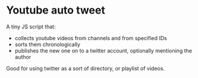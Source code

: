 # Youtube auto tweet

A tiny JS script that:
- collects youtube videos from channels and from specified IDs
- sorts them chronologically
- publishes the new one on to a twitter account, optionally mentioning the author

Good for using twitter as a sort of directory, or playlist of videos.
